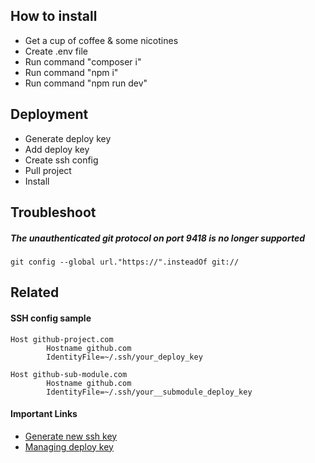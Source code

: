 
## How to install
- Get a cup of coffee & some nicotines
- Create .env file
- Run command "composer i"
- Run command "npm i"
- Run command "npm run dev"

## Deployment
- Generate deploy key
- Add deploy key
- Create ssh config
- Pull project
- Install

## Troubleshoot
##### The unauthenticated git protocol on port 9418 is no longer supported

```
git config --global url."https://".insteadOf git://
```


## Related

#### SSH config sample
```
Host github-project.com
        Hostname github.com
        IdentityFile=~/.ssh/your_deploy_key
        
Host github-sub-module.com
        Hostname github.com
        IdentityFile=~/.ssh/your__submodule_deploy_key
```

#### Important Links
* [Generate new ssh key](https://docs.github.com/en/authentication/connecting-to-github-with-ssh/generating-a-new-ssh-key-and-adding-it-to-the-ssh-agent#generating-a-new-ssh-key)
* [Managing deploy key](https://docs.github.com/en/developers/overview/managing-deploy-keys#deploy-keys)
